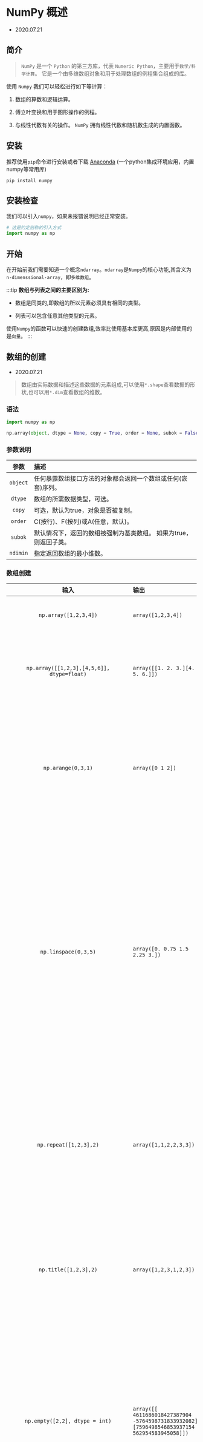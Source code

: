 # NumPy 概述

- 2020.07.21

## 简介

> `NumPy` 是一个 `Python` 的第三方库，代表 `Numeric Python`，主要用于`数学/科学计算`。 它是一个由多维数组对象和用于处理数组的例程集合组成的库。

使用 `Numpy` 我们可以轻松进行如下等计算：

1. 数组的算数和逻辑运算。

2. 傅立叶变换和用于图形操作的例程。

3. 与线性代数有关的操作。 `NumPy` 拥有线性代数和随机数生成的内置函数。

## 安装

推荐使用`pip`命令进行安装或者下载 [Anaconda](https://www.anaconda.com/products/individual) (一个python集成环境应用，内置numpy等常用库)

```
pip install numpy
```

## 安装检查

我们可以引入`numpy`，如果未报错说明已经正常安装。

```py
# 这是约定俗称的引入方式
import numpy as np
```

## 开始

在开始前我们需要知道一个概念`ndarray`。`ndarray`是`Numpy`的核心功能,其含义为`n-dimenssional-array`，即`多维数组`。

:::tip
**数组与列表之间的主要区别为:**

- 数组是同类的,即数组的所以元素必须具有相同的类型。

- 列表可以包含任意其他类型的元素。

使用`Numpy`的函数可以快速的创建数组,效率比使用基本库更高,原因是内部使用的是`向量`。
:::

## 数组的创建

- 2020.07.21

> 数组由实际数据和描述这些数据的元素组成,可以使用`*.shape`查看数据的形状,也可以用`*.dim`查看数组的维数。

### 语法

``` py
import numpy as np

np.array(object, dtype = None, copy = True, order = None, subok = False, ndmin = 0)
```

### 参数说明

|  参数    |   描述    |
|:-------:|:----------|
| `object` |   任何暴露数组接口方法的对象都会返回一个数组或任何(嵌套)序列。  |
| `dtype` |   数组的所需数据类型，可选。  |
| `copy`  |   可选，默认为true，对象是否被复制。  |
| `order` |  C(按行)、F(按列)或A(任意，默认)。  |
| `subok` |   默认情况下，返回的数组被强制为基类数组。 如果为true，则返回子类。 |
| `ndimin` |   指定返回数组的最小维数。 |

### 数组创建

|  输入   |   输出    |  描述 
|:-------:|:----------|:----------|
| `np.array([1,2,3,4])` | `array([1,2,3,4])` | 创建一个一维数组 
| `np.array([[1,2,3],[4,5,6]], dtype=float)` | `array([[1. 2. 3.][4. 5. 6.]])` | 创建一个类型为float的二维数组
| `np.arange(0,3,1)` | `array([0 1 2])` | 创建一个从0开始到3结束(不包含3)步长为1的等差数列 
| `np.linspace(0,3,5)` | `array([0. 0.75 1.5 2.25 3.])` | 创建一个从0开始到3结束,总的元素为5个的等差数列,可以包含结束(常用于统计区间内指定不同范围的数据)
| `np.repeat([1,2,3],2)` | `array([1,1,2,2,3,3])` | 创建一个对已有数组元素值复制2次的新数组(对每个元素复制n次)
| `np.title([1,2,3],2)` | `array([1,2,3,1,2,3])` | 创建一个复制数组2次的新数组(对原数组复制n次)
| `np.empty([2,2], dtype = int)` | `array([[ 4611686018427387904 -5764598731833932082][7596498546853937154      562954583945058]])` | 创建了一个2行2列的数组,由于我们未给定初始化值,所以初始化出来的值是随机int8类型
| `np.ones((2,3))` | `array([[1. 1. 1.][1. 1. 1.]])` | 创建一个m行n列的单位矩阵
| `np.zeros((2,3))` | `array([[0. 0. 0.][0. 0. 0.]])` | 创建一个m行n列的0向量矩阵
| `np.random.random(3)` | `array([0.33540741 0.77770008 0.68126503])` | 创建一个0~1之间随机数的1行n列的数组
| `np.random.randn(3)` | `array([-1.89796613 -0.96672881  1.86899636])` | 创建一个1行n列的标准正态分布数组
| `np.random.normal(loc=0,scale=1,size=3)` | `array([-1.55783589  0.99025671  1.992423  ])` | 创建一个1行n列的均值为0,标准差为1的正态分布数组

### 数值类型补充

|  类型    |   描述    |
|:-------:|:----------|
| `bool` |  存储为一个字节的布尔值(True或False)。  |
| `int` |  默认整数，通常为int32或int64。  |
| `int8` |  字节（-128 ~ 127）。  |
| `int16` |  整数（-32768 ~ 32767）。  |
| `int32` |  整数（-2 ** 31 ~ 2 ** 31 - 1）。  |
| `int64` |  整数（-2 ** 63 ~ 2 ** 63 - 1）。  |
| `uint8` |  无符号整数（0 ~ 255）。  |
| `uint16` |  无符号整数（0 ~ 65535）。  |
| `uint32` |  无符号整数（0 ~ 2 ** 32 - 1）。  |
| `uint64` |  无符号整数（0 ~ 2 ** 64 - 1）。  |
| `float16` |  半精度浮点，符号位，5 位指数，10 位尾数。  |
| `float32` |  单精度浮点，符号位，8 位指数，23 位尾数。  |
| `float64或float` |  双精度浮点，符号位，11 位指数，52 位尾数。  |
| `complex64` |  复数，由两个 32 位浮点表示（实部和虚部）。  |
| `complex128或complex` |  复数，由两个 64 位浮点表示（实部和虚部）。  |

## 数组的索引与变换

> Python数组的索引与切片使用中括号 "[]" 选定下标来实现,同时采用 ":" 分割起始位置与间隔,用 ","表示不同的维度, 用 "..."表示遍历剩下的维度。使用`reshape()`函数可以重构数组。


|  输入   |   输出    |  描述 
|:-------:|:----------|:----------|
| `a = np.arange(6).reshape((3,2))` | `array([[0 1][2 3][4 5]])` | 创建了1个从0到6(不包含)的1行6列数组并且转置为3行2列的数组
| `a[:,1]` | `[1 3 5]` | 选取数组的第一列元素(逗号前面的表示行、逗号后面表示列)
| `a[:,[0,1]]` | `[[0 1][2 3][4 5]]` | 拷贝原数组并选取0到1列(返回的即是原数组的复制)
| `a[1,:]` | `[[2 3]]` | 选取数组的第二行 并且返回所有的列数
| `a[[0,1],:]` | `[[0 1][2 3]]` | 选取数组的第一行和第二行 并且返回所有的列数
| `a[1,1]` | `3` | 选取数组的第二行第二列所在的元素
| `a[a[:,1]>2,]` | `[[2 3][4 5]]` | `a[:,1]>2` 返回第一列数据与2的比较结果 `[False  True  True]` `a[[False  True  True],]` 返回第一行第二行对应的所有列的数组(即当对应行显示为True的时候返回该行)
| `a[a[:,1]>2,] & a[a[:,1]<4,]` | `[[2 3]]` | 多条件判断 返回上述结果元素小于4的情况下的数组
| `a.reshape(2,3)` | `[0 2 4][1 3 5]` | 将原来3行2列的数组转置为2行3列的数组
| `a.T` 或者 `np.transpose(a)` | `[0 2 4][1 3 5]` | 数组转置方法 行列转置
| `a.flatten()` | `[0 1 2 3 4 5]` | 将数组降为一维数组(返回原数组的拷贝)
| `a.ravel()` | `[0 1 2 3 4 5]` | 将数组降为一维数组(返回原数组的视图,改变了原数组)

:::tip
`Numpy`的`ravel()`和`flatten()`所实现的功能是一致的,都是将制定的多维数组降为一维数组。两者的区别是在于返回拷贝还是视图。

- `flatten()`返回原数组的拷贝,并不会改变原数组

- `ravel()`返回修改后的原数组,会影响原始的矩阵。
:::

## 数组的排序

- 2020.07.22

> `Numpy` 提供了多种排序函数,比如`sort`(直接返回排序后的数组)、`argsort`(返回数组排序后的下标)、`lexsort`(根据键值的字典序排序)、`msort`(沿着第一个轴排序)、`sort_complex`(对复数按照先实后虚的顺序排序)等。

```py
import numpy as np

# 一维数组a
a = np.array([3,2,5,4])

# 直接排序 [2,3,4,5]
np.sort(a)
a.sort()

# 降序排列 [5,4,3,2]
np.sort(np.argsort(-a))

# 数组排序后的下标 [1,0,3,2]
np.argsort(a)

# 二维数组
b = np.array([[1,4,3],[4,5,1],[2,3,2]])

# axis = 0 表示按列排序 axis = -1 表示按行排列
b.sort(axis=0)
```


